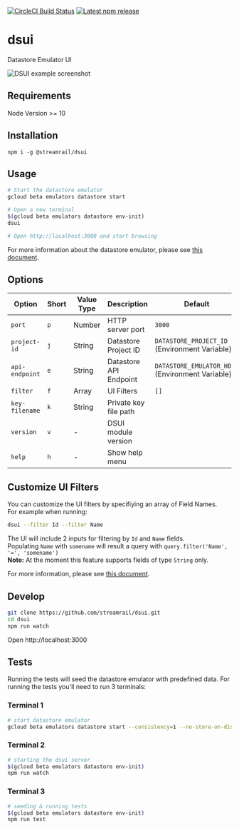 [![CircleCI Build Status][circleci-badge]][circleci-url]
[![Latest npm release][npm-badge]][npm-url]

[circleci-badge]: https://img.shields.io/circleci/project/github/streamrail/dsui.svg
[circleci-url]: https://circleci.com/gh/streamrail/dsui
[npm-badge]: https://badge.fury.io/js/%40streamrail%2Fdsui.svg
[npm-url]: https://www.npmjs.com/package/@streamrail/dsui

# dsui
Datastore Emulator UI   

<img src="/docs/example.png" alt="DSUI example screenshot"/>

## Requirements
Node Version >= 10

## Installation
`npm i -g @streamrail/dsui`

## Usage
```bash
# Start the datastore emulator
gcloud beta emulators datastore start

# Open a new terminal
$(gcloud beta emulators datastore env-init)
dsui

# Open http://localhost:3000 and start browsing
```

For more information about the datastore emulator, please see [this document](https://cloud.google.com/datastore/docs/tools/datastore-emulator#setting_environment_variables).

## Options

| Option         | Short | Value Type    | Description            | Default                                          | Mandatory |
| -------------- | ----- | ------------- | ---------------------- | ------------------------------------------------ | --------- |
| `port`         | `p`   | Number        | HTTP server port       | `3000`                                           | ✔         |
| `project-id`   | `j`   | String        | Datastore Project ID   | `DATASTORE_PROJECT_ID` (Environment Variable)    | ✔         |
| `api-endpoint` | `e`   | String        | Datastore API Endpoint | `DATASTORE_EMULATOR_HOST` (Environment Variable) |           |
| `filter`       | `f`   | Array<String> | UI Filters             | `[]`                                             |           |
| `key-filename` | `k`   | String        | Private key file path  |                                                  |           |
| `version`      | `v`   | -             | DSUI module version    |                                                  |           |
| `help`         | `h`   | -             | Show help menu         |                                                  |           |

## Customize UI Filters
You can customize the UI filters by specifiying an array of Field Names.   
For example when running:
```bash
dsui --filter Id --filter Name
```
The UI will include 2 inputs for filtering by `Id` and `Name` fields.  
Populating `Name` with `somename` will result a query with `query.filter('Name', '=', 'somename')`  
**Note:** At the moment this feature supports fields of type `String` only. 


For more information, please see [this document](https://cloud.google.com/datastore/docs/tools/datastore-emulator#setting_environment_variables).

## Develop
```bash
git clone https://github.com/streamrail/dsui.git
cd dsui
npm run watch
```
Open http://localhost:3000

## Tests
Running the tests will seed the datastore emulator with predefined data.
For running the tests you'll need to run 3 terminals:
###  Terminal 1
```bash
# start datastore emulator
gcloud beta emulators datastore start --consistency=1 --no-store-on-disk
```
### Terminal 2
```bash
# starting the dsui server
$(gcloud beta emulators datastore env-init)
npm run watch
```
### Terminal 3
```bash
# seeding & running tests
$(gcloud beta emulators datastore env-init)
npm run test
```
